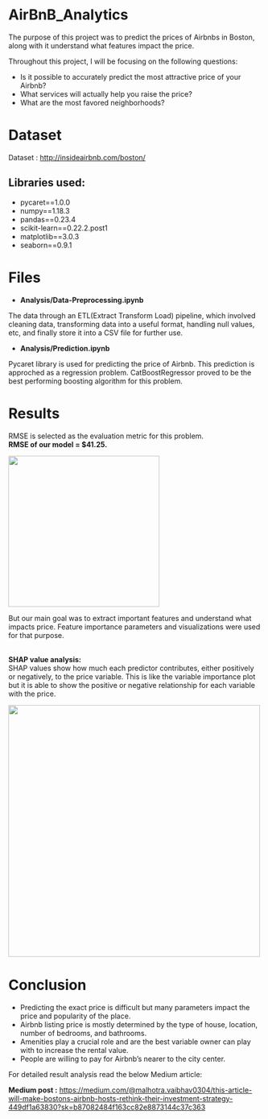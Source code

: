 # AirBnB_Analytics

The purpose of this project was to predict the prices of Airbnbs in Boston, along with it understand what features impact the price. <br>

Throughout this project, I will be focusing on the following questions:

- Is it possible to accurately predict the most attractive price of your Airbnb?
- What services will actually help you raise the price?
- What are the most favored neighborhoods?


# Dataset 
Dataset : http://insideairbnb.com/boston/ 

## Libraries used:
- pycaret==1.0.0
- numpy==1.18.3
- pandas==0.23.4
- scikit-learn==0.22.2.post1
- matplotlib==3.0.3
- seaborn==0.9.1


# Files
 - **Analysis/Data-Preprocessing.ipynb**

The data through an ETL(Extract Transform Load) pipeline, which involved cleaning data, transforming data into a useful format, handling null values, etc, and finally store it into a CSV file for further use.

- **Analysis/Prediction.ipynb**

Pycaret library is used for predicting the price of Airbnb. 
This prediction is approched as a regression problem. CatBoostRegressor proved to be the best performing boosting algorithm for this problem.

# Results
RMSE is selected as the evaluation metric for this problem.<br>
**RMSE of our model = $41.25.**

<img src="https://github.com/Vaibhav3M/AirBnB_Analytics/blob/master/Analysis/Visualizations/rmse.png" height="300"/> 

But our main goal was to extract important features and understand what impacts price.
Feature importance parameters and visualizations were used for that purpose.
<br><br>

**SHAP value analysis:** <br>
SHAP values show how much each predictor contributes, either positively or negatively, to the price variable. This is like the variable importance plot but it is able to show the positive or negative relationship for each variable with the price.

<img src="https://github.com/Vaibhav3M/AirBnB_Analytics/blob/master/Analysis/Visualizations/SHAP.png" height="500"/> 
<br>

# Conclusion

- Predicting the exact price is difficult but many parameters impact the price and popularity of the place.
- Airbnb listing price is mostly determined by the type of house, location, number of bedrooms, and bathrooms.
- Amenities play a crucial role and are the best variable owner can play with to increase the rental value.
- People are willing to pay for Airbnb’s nearer to the city center.


For detailed result analysis read the below Medium article: <br>

**Medium post :**  https://medium.com/@malhotra.vaibhav0304/this-article-will-make-bostons-airbnb-hosts-rethink-their-investment-strategy-449df1a63830?sk=b87082484f163cc82e8873144c37c363

